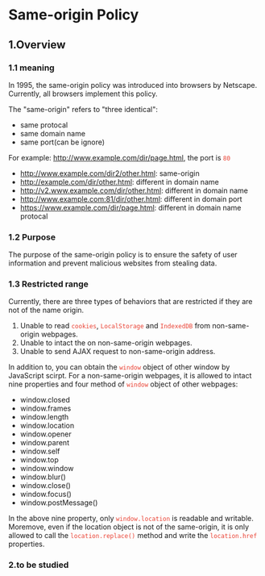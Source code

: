 # Same-origin Policy

## 1.Overview

### 1.1 meaning

In 1995, the same-origin policy was introduced into browsers by Netscape. Currently, all browsers implement this policy.

The "same-origin" refers to "three identical":

- same protocal
- same domain name
- same port(can be ignore)

For example: <http://www.example.com/dir/page.html>, the port is <code style="color:#ea4335">80</code>

- <http://www.example.com/dir2/other.html>: same-origin
- <http://example.com/dir/other.html>: different in domain name
- <http://v2.www.example.com/dir/other.html>: different in domain name
- <http://www.example.com:81/dir/other.html>: different in domain port
- <https://www.example.com/dir/page.html>: different in domain name protocal

### 1.2 Purpose

The purpose of the same-origin policy is to ensure the safety of user information and prevent malicious websites from stealing data.

### 1.3 Restricted range

Currently, there are three types of behaviors that are restricted if they are not of the name origin.

1. Unable to read <code style="color:#ea4335">cookies</code>, <code style="color:#ea4335">LocalStorage</code> and <code style="color:#ea4335">IndexedDB</code> from non-same-origin webpages.
2. Unable to intact the on non-same-origin webpages.
3. Unable to send AJAX request to non-same-origin address.

In addition to, you can obtain the <code style="color:#ea4335">window</code> object of other window by JavaScript scirpt. For a non-same-origin webpages, it is allowed to intact nine properties and four method of <code style="color:#ea4335">window</code> object of other webpages:

- window.closed
- window.frames
- window.length
- window.location
- window.opener
- window.parent
- window.self
- window.top
- window.window
- window.blur()
- window.close()
- window.focus()
- window.postMessage()

In the above nine property, only <code style="color:#ea4335">window.location</code> is readable and writable. Moremove, even if the location object is not of the same-origin, it is only allowed to call the <code style="color:#ea4335">location.replace()</code> method and write the <code style="color:#ea4335">location.href</code> properties.

### 2.to be studied
